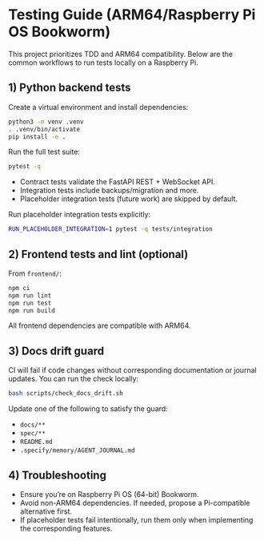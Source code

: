 # Testing Guide (ARM64/Raspberry Pi OS Bookworm)

This project prioritizes TDD and ARM64 compatibility. Below are the common workflows to run tests locally on a Raspberry Pi.

## 1) Python backend tests

Create a virtual environment and install dependencies:

```bash
python3 -m venv .venv
. .venv/bin/activate
pip install -e .
```

Run the full test suite:

```bash
pytest -q
```

- Contract tests validate the FastAPI REST + WebSocket API.
- Integration tests include backups/migration and more.
- Placeholder integration tests (future work) are skipped by default.

Run placeholder integration tests explicitly:

```bash
RUN_PLACEHOLDER_INTEGRATION=1 pytest -q tests/integration
```

## 2) Frontend tests and lint (optional)

From `frontend/`:

```bash
npm ci
npm run lint
npm run test
npm run build
```

All frontend dependencies are compatible with ARM64.

## 3) Docs drift guard

CI will fail if code changes without corresponding documentation or journal updates. You can run the check locally:

```bash
bash scripts/check_docs_drift.sh
```

Update one of the following to satisfy the guard:
- `docs/**`
- `spec/**`
- `README.md`
- `.specify/memory/AGENT_JOURNAL.md`

## 4) Troubleshooting

- Ensure you’re on Raspberry Pi OS (64-bit) Bookworm.
- Avoid non-ARM64 dependencies. If needed, propose a Pi-compatible alternative first.
- If placeholder tests fail intentionally, run them only when implementing the corresponding features.

